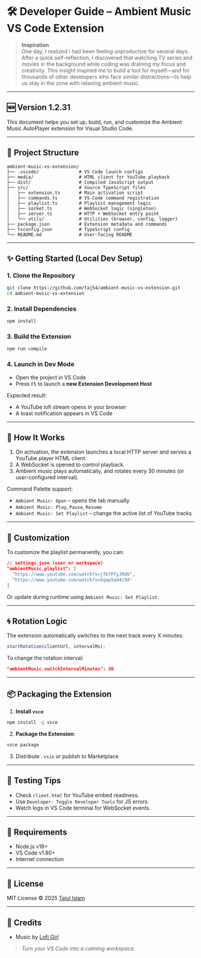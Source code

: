 # 🛠️ Developer Guide – Ambient Music VS Code Extension


> **Inspiration**  
> One day, I realized I had been feeling unproductive for several days. After a quick self-reflection, I discovered that watching TV series and movies in the background while coding was draining my focus and creativity. This insight inspired me to build a tool for myself—and for thousands of other developers who face similar distractions—to help us stay in the zone with relaxing ambient music.


---

## 🆕 Version 1.2.31

This document helps you set up, build, run, and customize the Ambient Music AutoPlayer extension for Visual Studio Code.

---



## 📁 Project Structure

```
ambient-music-vs-extension/
├── .vscode/               # VS Code launch configs
├── media/                 # HTML client for YouTube playback
├── dist/                  # Compiled JavaScript output
├── src/                   # Source TypeScript files
│   ├── extension.ts       # Main activation script
│   ├── commands.ts        # VS Code command registration
│   ├── playlist.ts        # Playlist management logic
│   ├── socket.ts          # WebSocket logic (singleton)
│   ├── server.ts          # HTTP + WebSocket entry point
│   └── utils/             # Utilities (browser, config, logger)
├── package.json           # Extension metadata and commands
├── tsconfig.json          # TypeScript config
└── README.md              # User-facing README
```

---

## ✨ Getting Started (Local Dev Setup)

### 1. Clone the Repository

```bash
git clone https://github.com/taj54/ambient-music-vs-extension.git
cd ambient-music-vs-extension
```

### 2. Install Dependencies

```bash
npm install
```

### 3. Build the Extension

```bash
npm run compile
```

### 4. Launch in Dev Mode

- Open the project in VS Code
- Press `F5` to launch a **new Extension Development Host**

Expected result:
- A YouTube lofi stream opens in your browser
- A toast notification appears in VS Code

---

## 🧠 How It Works

1. On activation, the extension launches a local HTTP server and serves a YouTube player HTML client.
2. A WebSocket is opened to control playback.
3. Ambient music plays automatically, and rotates every 30 minutes (or user-configured interval).

Command Palette support:

- `Ambient Music: Open` – opens the tab manually
- `Ambient Music: Play`, `Pause`, `Resume`
- `Ambient Music: Set Playlist` – change the active list of YouTube tracks

---

## 🔧 Customization

To customize the playlist permanently, you can:

```json
// settings.json (user or workspace)
"ambientMusic.playlist": [
  "https://www.youtube.com/watch?v=jfKfPfyJRdk",
  "https://www.youtube.com/watch?v=5qap5aO4i9A"
]
```

Or update during runtime using `Ambient Music: Set Playlist`.

---

## 🌀 Rotation Logic

The extension automatically switches to the next track every X minutes:

```ts
startRotation(clientUrl, intervalMs);
```

To change the rotation interval:

```json
"ambientMusic.switchIntervalMinutes": 30
```

---

## 📦 Packaging the Extension

1. **Install `vsce`**:

```bash
npm install -g vsce
```

2. **Package the Extension**:

```bash
vsce package
```

3. Distribute `.vsix` or publish to Marketplace

---

## 🧪 Testing Tips

- Check `client.html` for YouTube embed readiness.
- Use `Developer: Toggle Developer Tools` for JS errors.
- Watch logs in VS Code terminal for WebSocket events.

---

## 🔗 Requirements

- Node.js v18+
- VS Code v1.80+
- Internet connection

---

## 📜 License

MIT License © 2025 [Tajul Islam](mailto:tajulislamj200@gmail.com)

---

## 🙌 Credits

- Music by [Lofi Girl](https://www.youtube.com/@lofigirl)

> *Turn your VS Code into a calming workspace.*